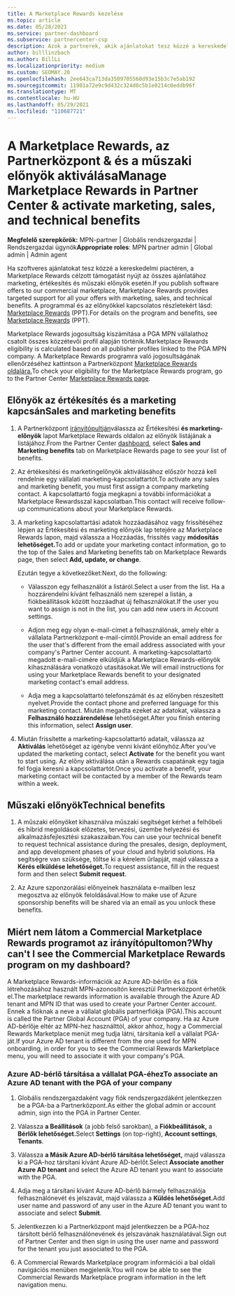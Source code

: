 ```yaml
---
title: A Marketplace Rewards kezelése
ms.topic: article
ms.date: 05/28/2021
ms.service: partner-dashboard
ms.subservice: partnercenter-csp
description: Azok a partnerek, akik ajánlatokat tesz közzé a kereskedelmi piactéren, jogosultak a marketingtámogatást kínáló előnyökre.
author: billlinzbach
ms.author: BillLi
ms.localizationpriority: medium
ms.custom: SEOMAY.20
ms.openlocfilehash: 2ee643ca713da3509705560d93e15b3c7e5ab192
ms.sourcegitcommit: 11901a72e9c9d432c324d0c5b1e0214c0eddb96f
ms.translationtype: MT
ms.contentlocale: hu-HU
ms.lasthandoff: 05/29/2021
ms.locfileid: "110687721"
---
```

# <a name="manage-marketplace-rewards-in-partner-center--activate-marketing-sales-and-technical-benefits"></a><span data-ttu-id="99d75-103">A Marketplace Rewards, az Partnerközpont & és a műszaki előnyök aktiválása</span><span class="sxs-lookup"><span data-stu-id="99d75-103">Manage Marketplace Rewards in Partner Center & activate marketing, sales, and technical benefits</span></span>

<span data-ttu-id="99d75-104">**Megfelelő szerepkörök:** MPN-partner | Globális rendszergazdai | Rendszergazdai ügynök</span><span class="sxs-lookup"><span data-stu-id="99d75-104">**Appropriate roles**: MPN partner admin | Global admin | Admin agent</span></span>

<span data-ttu-id="99d75-105">Ha szoftveres ajánlatokat tesz közzé a kereskedelmi piactéren, a Marketplace Rewards célzott támogatást nyújt az összes ajánlatához marketing, értékesítés és műszaki előnyök esetén.</span><span class="sxs-lookup"><span data-stu-id="99d75-105">If you publish software offers to our commercial marketplace, Marketplace Rewards provides targeted support for all your offers with marketing, sales, and technical benefits.</span></span> <span data-ttu-id="99d75-106">A programmal és az előnyökkel kapcsolatos részletekért lásd: [Marketplace Rewards](https://aka.ms/marketplacerewards) (PPT).</span><span class="sxs-lookup"><span data-stu-id="99d75-106">For details on the program and benefits, see [Marketplace Rewards](https://aka.ms/marketplacerewards) (PPT).</span></span>

<span data-ttu-id="99d75-107">Marketplace Rewards jogosultság kiszámítása a PGA MPN vállalathoz csatolt összes közzétevői profil alapján történik.</span><span class="sxs-lookup"><span data-stu-id="99d75-107">Marketplace Rewards eligibility is calculated based on all publisher profiles linked to the PGA MPN company.</span></span> <span data-ttu-id="99d75-108">A Marketplace Rewards programra való jogosultságának ellenőrzéséhez kattintson a Partnerközpont [Marketplace Rewards oldalára.](https://partner.microsoft.com/dashboard/mpn/program/commercialmarketplace)</span><span class="sxs-lookup"><span data-stu-id="99d75-108">To check your eligibility for the Marketplace Rewards program, go to the Partner Center [Marketplace Rewards page](https://partner.microsoft.com/dashboard/mpn/program/commercialmarketplace).</span></span>

## <a name="sales-and-marketing-benefits"></a><span data-ttu-id="99d75-109">Előnyök az értékesítés és a marketing kapcsán</span><span class="sxs-lookup"><span data-stu-id="99d75-109">Sales and marketing benefits</span></span>

1. <span data-ttu-id="99d75-110">A Partnerközpont [irányítópultján](https://partner.microsoft.com/dashboard)válassza az Értékesítési **és marketing-előnyök** lapot Marketplace Rewards oldalon az előnyök listájának a listájához.</span><span class="sxs-lookup"><span data-stu-id="99d75-110">From the Partner Center [dashboard](https://partner.microsoft.com/dashboard), select **Sales and Marketing benefits** tab on Marketplace Rewards page to see your list of benefits.</span></span>

2. <span data-ttu-id="99d75-111">Az értékesítési és marketingelőnyök aktiválásához először hozzá kell rendelnie egy vállalati marketing-kapcsolattartót.</span><span class="sxs-lookup"><span data-stu-id="99d75-111">To activate any sales and marketing benefit, you must first assign a company marketing contact.</span></span> <span data-ttu-id="99d75-112">A kapcsolattartó fogja megkapni a további információkat a Marketplace Rewardsszal kapcsolatban.</span><span class="sxs-lookup"><span data-stu-id="99d75-112">This contact will receive follow-up communications about your Marketplace Rewards.</span></span>

3. <span data-ttu-id="99d75-113">A marketing kapcsolattartási adatok hozzáadásához vagy frissítéséhez lépjen az Értékesítési és marketing előnyök lap tetejére az Marketplace Rewards lapon, majd válassza a Hozzáadás, frissítés vagy **módosítás lehetőséget.**</span><span class="sxs-lookup"><span data-stu-id="99d75-113">To add or update your marketing contact information, go to the top of the Sales and Marketing benefits tab on Marketplace Rewards page, then select **Add, update, or change**.</span></span>

   <span data-ttu-id="99d75-114">Ezután tegye a következőket:</span><span class="sxs-lookup"><span data-stu-id="99d75-114">Next, do the following:</span></span>

   - <span data-ttu-id="99d75-115">Válasszon egy felhasználót a listáról.</span><span class="sxs-lookup"><span data-stu-id="99d75-115">Select a user from the list.</span></span> <span data-ttu-id="99d75-116">Ha a hozzárendelni kívánt felhasználó nem szerepel a listán, a fiókbeállítások között hozzáadhat új felhasználókat.</span><span class="sxs-lookup"><span data-stu-id="99d75-116">If the user you want to assign is not in the list, you can add new users in Account settings.</span></span>

   - <span data-ttu-id="99d75-117">Adjon meg egy olyan e-mail-címet a felhasználónak, amely eltér a vállalata Partnerközpont e-mail-címtől.</span><span class="sxs-lookup"><span data-stu-id="99d75-117">Provide an email address for the user that's different from the email address associated with your company's Partner Center account.</span></span> <span data-ttu-id="99d75-118">A marketing-kapcsolattartó megadott e-mail-címére elküldjük a Marketplace Rewards-előnyök kihasználására vonatkozó utasításokat.</span><span class="sxs-lookup"><span data-stu-id="99d75-118">We will email instructions for using your Marketplace Rewards benefit to your designated marketing contact's email address.</span></span>

   - <span data-ttu-id="99d75-119">Adja meg a kapcsolattartó telefonszámát és az előnyben részesített nyelvet.</span><span class="sxs-lookup"><span data-stu-id="99d75-119">Provide the contact phone and preferred language for this marketing contact.</span></span> <span data-ttu-id="99d75-120">Miután megadta ezeket az adatokat, válassza a **Felhasználó hozzárendelése** lehetőséget.</span><span class="sxs-lookup"><span data-stu-id="99d75-120">After you finish entering this information, select **Assign user**.</span></span>

4. <span data-ttu-id="99d75-121">Miután frissítette a marketing-kapcsolattartó adatait, válassza az **Aktiválás** lehetőséget az igénybe venni kívánt előnyhöz.</span><span class="sxs-lookup"><span data-stu-id="99d75-121">After you’ve updated the marketing contact, select **Activate** for the benefit you want to start using.</span></span> <span data-ttu-id="99d75-122">Az előny aktiválása után a Rewards csapatának egy tagja fel fogja keresni a kapcsolattartót.</span><span class="sxs-lookup"><span data-stu-id="99d75-122">Once you activate a benefit, your marketing contact will be contacted by a member of the Rewards team within a week.</span></span>

## <a name="technical-benefits"></a><span data-ttu-id="99d75-123">Műszaki előnyök</span><span class="sxs-lookup"><span data-stu-id="99d75-123">Technical benefits</span></span>

1. <span data-ttu-id="99d75-124">A műszaki előnyöket kihasználva műszaki segítséget kérhet a felhőbeli és hibrid megoldások előzetes, tervezési, üzembe helyezési és alkalmazásfejlesztési szakaszaiban.</span><span class="sxs-lookup"><span data-stu-id="99d75-124">You can use your technical benefit to request technical assistance during the presales, design, deployment, and app development phases of your cloud and hybrid solutions.</span></span> <span data-ttu-id="99d75-125">Ha segítségre van szüksége, töltse ki a kérelem űrlapját, majd válassza a **Kérés elküldése lehetőséget.**</span><span class="sxs-lookup"><span data-stu-id="99d75-125">To request assistance, fill in the request form and then select **Submit request**.</span></span>

2. <span data-ttu-id="99d75-126">Az Azure szponzorálási előnyeinek használata e-mailben lesz megosztva az előnyök feloldásával.</span><span class="sxs-lookup"><span data-stu-id="99d75-126">How to make use of Azure sponsorship benefits will be shared via an email as you unlock these benefits.</span></span>

## <a name="why-cant-i-see-the-commercial-marketplace-rewards-program-on-my-dashboard"></a><span data-ttu-id="99d75-127">Miért nem látom a Commercial Marketplace Rewards programot az irányítópultomon?</span><span class="sxs-lookup"><span data-stu-id="99d75-127">Why can't I see the Commercial Marketplace Rewards program on my dashboard?</span></span>

<span data-ttu-id="99d75-128">A Marketplace Rewards-információk az Azure AD-bérlőn és a fiók létrehozásához használt MPN-azonosítón keresztül Partnerközpont érhetők el.</span><span class="sxs-lookup"><span data-stu-id="99d75-128">The marketplace rewards information is available through the Azure AD tenant and MPN ID that was used to create your Partner Center account.</span></span> <span data-ttu-id="99d75-129">Ennek a fióknak a neve a vállalat globális partnerfiókja (PGA).</span><span class="sxs-lookup"><span data-stu-id="99d75-129">This account is called the Partner Global Account (PGA) of your company.</span></span> <span data-ttu-id="99d75-130">Ha az Azure AD-bérlője eltér az MPN-hez használttól, akkor ahhoz, hogy a Commercial Rewards Marketplace menüt meg tudja látni, társítania kell a vállalat PGA-ját.</span><span class="sxs-lookup"><span data-stu-id="99d75-130">If your Azure AD tenant is different from the  one used for MPN onboarding, in order for you to see the Commercial Rewards Marketplace menu, you will need to associate it with your company's PGA.</span></span>

### <a name="to-associate-an-azure-ad-tenant-with-the-pga-of-your-company"></a><span data-ttu-id="99d75-131">Azure AD-bérlő társítása a vállalat PGA-éhez</span><span class="sxs-lookup"><span data-stu-id="99d75-131">To associate an Azure AD tenant with the PGA of your company</span></span>

1. <span data-ttu-id="99d75-132">Globális rendszergazdaként vagy fiók rendszergazdáként jelentkezzen be a PGA-ba a Partnerközpont.</span><span class="sxs-lookup"><span data-stu-id="99d75-132">As either the global admin or account admin, sign into the PGA in Partner Center.</span></span>

2. <span data-ttu-id="99d75-133">Válassza **a Beállítások** (a jobb felső sarokban), a **Fiókbeállítások,** a **Bérlők lehetőséget.**</span><span class="sxs-lookup"><span data-stu-id="99d75-133">Select **Settings** (on top-right), **Account settings**, **Tenants**.</span></span>

3. <span data-ttu-id="99d75-134">Válassza **a Másik Azure AD-bérlő társítása lehetőséget,** majd válassza ki a PGA-hoz társítani kívánt Azure AD-bérlőt.</span><span class="sxs-lookup"><span data-stu-id="99d75-134">Select **Associate another Azure AD tenant** and select the Azure AD tenant you want to associate with the PGA.</span></span>

4. <span data-ttu-id="99d75-135">Adja meg a társítani kívánt Azure AD-bérlő bármely felhasználója felhasználónevét és jelszavát, majd válassza a **Küldés lehetőséget.**</span><span class="sxs-lookup"><span data-stu-id="99d75-135">Add user name and password of any user in the Azure AD tenant you want to associate and select **Submit**.</span></span>

5. <span data-ttu-id="99d75-136">Jelentkezzen ki a Partnerközpont majd jelentkezzen be a PGA-hoz társított bérlő felhasználónevének és jelszavának használatával.</span><span class="sxs-lookup"><span data-stu-id="99d75-136">Sign out of Partner Center and then sign in using the user name and password for the tenant you just associated to the PGA.</span></span>

6. <span data-ttu-id="99d75-137">A Commercial Rewards Marketplace program információi a bal oldali navigációs menüben megjelenik.</span><span class="sxs-lookup"><span data-stu-id="99d75-137">You will now be able to see the Commercial Rewards Marketplace program information in the left navigation menu.</span></span>
